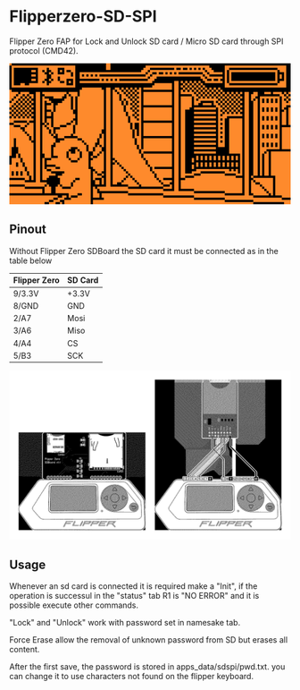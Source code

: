 # Flipperzero-SD-SPI
Flipper Zero FAP for Lock and Unlock SD card / Micro SD card through SPI protocol (CMD42).

<p align="center">
<img src="SDSPI.gif" />
</p>

## Pinout ##

Without Flipper Zero SDBoard the SD card it must be connected as in the table below

Flipper Zero  | SD Card
------------- | -------------
9/3.3V  | +3.3V
8/GND  | GND
2/A7  | Mosi
3/A6  | Miso
4/A4  | CS
5/B3  | SCK

<p align="center">
<img src="scheme.png" />
</p>

## Usage ##

Whenever an sd card is connected it is required make a "Init", if the operation is successul in the "status" tab R1 is "NO ERROR" and it is possible execute other commands.

"Lock" and "Unlock" work with password set in namesake tab.

Force Erase allow the removal of unknown password from SD but erases all content.

After the first save, the password is stored in apps_data/sdspi/pwd.txt. you can change it to use characters not found on the flipper keyboard.
